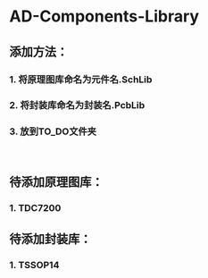 # AD-Components-Library
## 添加方法：
### 1. 将原理图库命名为元件名.SchLib
### 2. 将封装库命名为封装名.PcbLib
### 3. 放到TO_DO文件夹 <br>
<br>

## 待添加原理图库：
### 1. TDC7200


## 待添加封装库：
### 1. TSSOP14

